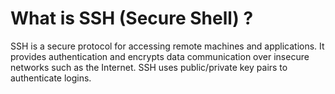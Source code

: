 # What is SSH (Secure Shell) ?

SSH is a secure protocol for accessing remote machines and applications. It provides authentication and encrypts data communication over insecure networks such as the Internet. SSH uses public/private key pairs to authenticate logins.
